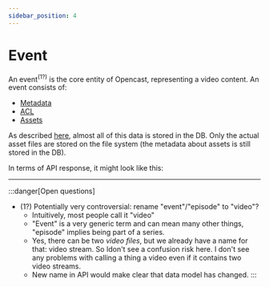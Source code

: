 ```yaml
---
sidebar_position: 4
---
```


# Event

An event<sup>(1?)</sup> is the core entity of Opencast, representing a video content.
An event consists of:
- [Metadata](./metadata)
- [ACL](./acl)
- [Assets](./assets)

As described [here](../common#data-storage), almost all of this data is stored in the DB.
Only the actual asset files are stored on the file system (the metadata about assets is still stored in the DB).

In terms of API response, it might look like this:


---

:::danger[Open questions]

- (1?) Potentially very controversial: rename "event"/"episode" to "video"?
  - Intuitively, most people call it "video"
  - "Event" is a very generic term and can mean many other things, "episode" implies being part of a series.
  - Yes, there can be two _video files_, but we already have a name for that: video stream. So Idon't see a confusion risk here. I don't see any problems with calling a thing a video even if it contains two video streams.
  - New name in API would make clear that data model has changed.
:::
